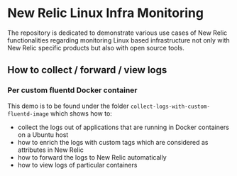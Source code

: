 # New Relic Linux Infra Monitoring

The repository is dedicated to demonstrate various use cases of New Relic functionalities regarding monitoring Linux based infrastructure not only with New Relic specific products but also with open source tools.

## How to collect / forward / view logs

### Per custom fluentd Docker container

This demo is to be found under the folder `collect-logs-with-custom-fluentd-image` which shows how to:
* collect the logs out of applications that are running in Docker containers on a Ubuntu host
* how to enrich the logs with custom tags which are considered as attributes in New Relic
* how to forward the logs to New Relic automatically
* how to view logs of particular containers
